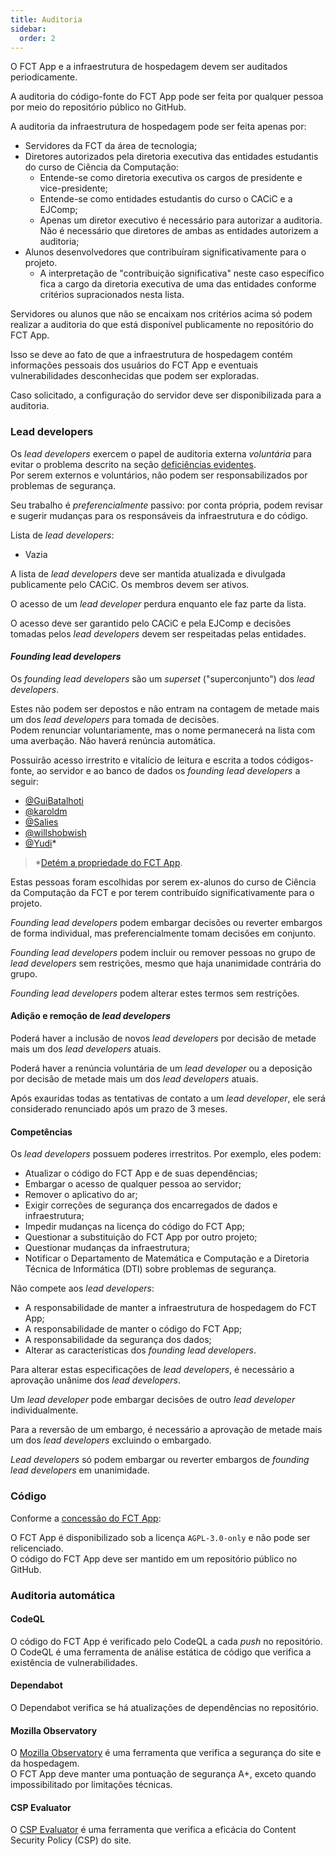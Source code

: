 ```yaml
---
title: Auditoria
sidebar:
  order: 2
---
```


O FCT App e a infraestrutura de hospedagem devem ser auditados periodicamente.

A auditoria do código-fonte do FCT App pode ser feita por qualquer pessoa por meio do repositório público no GitHub.

A auditoria da infraestrutura de hospedagem pode ser feita apenas por:

- Servidores da FCT da área de tecnologia;
- Diretores autorizados pela diretoria executiva das entidades estudantis do curso de Ciência da Computação:
  - Entende-se como diretoria executiva os cargos de presidente e vice-presidente;
  - Entende-se como entidades estudantis do curso o CACiC e a EJComp;
  - Apenas um diretor executivo é necessário para autorizar a auditoria. Não é necessário que diretores de ambas as entidades autorizem a auditoria;
- Alunos desenvolvedores que contribuíram significativamente para o projeto.
  - A interpretação de "contribuição significativa" neste caso específico fica a cargo da diretoria executiva de uma das entidades conforme critérios supracionados nesta lista.

Servidores ou alunos que não se encaixam nos critérios acima só podem realizar a auditoria do que está disponível publicamente no repositório do FCT App.

Isso se deve ao fato de que a infraestrutura de hospedagem contém informações pessoais dos usuários do FCT App e eventuais vulnerabilidades desconhecidas que podem ser exploradas.

Caso solicitado, a configuração do servidor deve ser disponibilizada para a auditoria.

### Lead developers

Os _lead developers_ exercem o papel de auditoria externa _voluntária_ para evitar o problema descrito na seção [deficiências evidentes](/devops/segurança-geral/vulnerabilidades/#deficiências-evidentes).  
Por serem externos e voluntários, não podem ser responsabilizados por problemas de segurança.

Seu trabalho é _preferencialmente_ passivo: por conta própria, podem revisar e sugerir mudanças para os responsáveis da infraestrutura e do código.

Lista de _lead developers_:

- Vazia

A lista de _lead developers_ deve ser mantida atualizada e divulgada publicamente pelo CACiC. Os membros devem ser ativos.

O acesso de um _lead developer_ perdura enquanto ele faz parte da lista.

O acesso deve ser garantido pelo CACiC e pela EJComp e decisões tomadas pelos _lead developers_ devem ser respeitadas pelas entidades.

#### _Founding lead developers_

Os _founding lead developers_ são um _superset_ ("superconjunto") dos _lead developers_.

Estes não podem ser depostos e não entram na contagem de metade mais um dos _lead developers_ para tomada de decisões.  
Podem renunciar voluntariamente, mas o nome permanecerá na lista com uma averbação. Não haverá renúncia automática.

Possuirão acesso irrestrito e vitalício de leitura e escrita a todos códigos-fonte, ao servidor e ao banco de dados os _founding lead developers_ a seguir:

- [@GuiBatalhoti](https://github.com/GuiBatalhoti)
- [@karoldm](https://github.com/karoldm)
- [@Salies](https://github.com/salies)
- [@willshobwish](https://github.com/willshobwish)
- [@Yudi](https://github.com/Yudi)\*

> \*[Detém a propriedade do FCT App](/licenses).

Estas pessoas foram escolhidas por serem ex-alunos do curso de Ciência da Computação da FCT e por terem contribuído significativamente para o projeto.

_Founding lead developers_ podem embargar decisões ou reverter embargos de forma individual, mas preferencialmente tomam decisões em conjunto.

_Founding lead developers_ podem incluir ou remover pessoas no grupo de _lead developers_ sem restrições, mesmo que haja unanimidade contrária do grupo.

_Founding lead developers_ podem alterar estes termos sem restrições.

#### Adição e remoção de _lead developers_

Poderá haver a inclusão de novos _lead developers_ por decisão de metade mais um dos _lead developers_ atuais.

Poderá haver a renúncia voluntária de um _lead developer_ ou a deposição por decisão de metade mais um dos _lead developers_ atuais.

Após exauridas todas as tentativas de contato a um _lead developer_, ele será considerado renunciado após um prazo de 3 meses.

#### Competências

Os _lead developers_ possuem poderes irrestritos. Por exemplo, eles podem:

- Atualizar o código do FCT App e de suas dependências;
- Embargar o acesso de qualquer pessoa ao servidor;
- Remover o aplicativo do ar;
- Exigir correções de segurança dos encarregados de dados e infraestrutura;
- Impedir mudanças na licença do código do FCT App;
- Questionar a substituição do FCT App por outro projeto;
- Questionar mudanças da infraestrutura;
- Notificar o Departamento de Matemática e Computação e a Diretoria Técnica de Informática (DTI) sobre problemas de segurança.

Não compete aos _lead developers_:

- A responsabilidade de manter a infraestrutura de hospedagem do FCT App;
- A responsabilidade de manter o código do FCT App;
- A responsabilidade da segurança dos dados;
- Alterar as características dos _founding lead developers_.

Para alterar estas especificações de _lead developers_, é necessário a aprovação unânime dos _lead developers_.

Um _lead developer_ pode embargar decisões de outro _lead developer_ individualmente.

Para a reversão de um embargo, é necessário a aprovação de metade mais um dos _lead developers_ excluindo o embargado.

_Lead developers_ só podem embargar ou reverter embargos de _founding lead developers_ em unanimidade.

### Código

Conforme a [concessão do FCT App](/licenses):

O FCT App é disponibilizado sob a licença `AGPL-3.0-only` e não pode ser relicenciado.  
O código do FCT App deve ser mantido em um repositório público no GitHub.

### Auditoria automática

#### CodeQL

O código do FCT App é verificado pelo CodeQL a cada _push_ no repositório.  
O CodeQL é uma ferramenta de análise estática de código que verifica a existência de vulnerabilidades.

#### Dependabot

O Dependabot verifica se há atualizações de dependências no repositório.

#### Mozilla Observatory

O [Mozilla Observatory](https://observatory.mozilla.org) é uma ferramenta que verifica a segurança do site e da hospedagem.  
O FCT App deve manter uma pontuação de segurança A+, exceto quando impossibilitado por limitações técnicas.

#### CSP Evaluator

O [CSP Evaluator](https://csp-evaluator.withgoogle.com/) é uma ferramenta que verifica a eficácia do Content Security Policy (CSP) do site.
